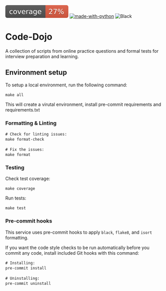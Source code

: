 ![Coverage](coverage.svg)
[![made-with-python](https://img.shields.io/badge/Made%20with-Python-1f425f.svg)](https://www.python.org/)
![Black](https://img.shields.io/badge/code%20style-black-black)

# Code-Dojo

A collection of scripts from online practice questions and formal tests for
interview preparation and learning.

## Environment setup

To setup a local environment, run the following command:

```
make all
```

This will create a virutal environment, install pre-commit requirements and
requirements.txt

### Formatting & Linting

```
# Check for linting issues:
make format-check

# Fix the issues:
make format
```

### Testing

Check test coverage:

```
make coverage
```

Run tests:

```
make test
```

### Pre-commit hooks

This service uses pre-commit hooks to apply `black`, `flake8`, and `isort`
formatting.

If you want the code style checks to be run automatically before you commit any
code, install included Git hooks with this command:

```
# Installing:
pre-commit install

# Uninstalling:
pre-commit uninstall
```
